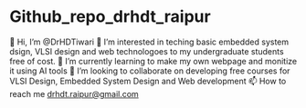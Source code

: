 # Github_repo_drhdt_raipur
 
👋 Hi, I’m @DrHDTiwari
👀 I’m interested in teching basic embedded system dsign, VLSI design and web technologoes to my undergraduate students free of cost.
🌱 I’m currently learning to make my own webpage and monitize it using AI tools
💞️ I’m looking to collaborate on developing free courses for VLSI Design, Embedded System Design and Web development
📫 How to reach me drhdt.raipur@gmail.com

